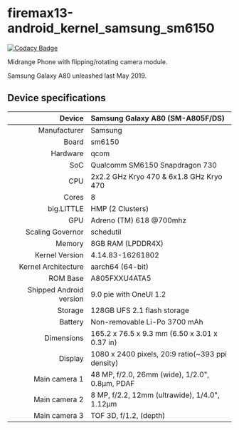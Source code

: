 # firemax13-android_kernel_samsung_sm6150

[![Codacy Badge](https://api.codacy.com/project/badge/Grade/cc7f7bc2b2d34697af2bbb6d55dc1a50)](https://www.codacy.com/manual/mydadisbrave2/firemax13-android_kernel_samsung_sm6150?utm_source=github.com&amp;utm_medium=referral&amp;utm_content=firemax13/firemax13-android_kernel_samsung_sm6150&amp;utm_campaign=Badge_Grade)

Midrange Phone with flipping/rotating camera module.

Samsung Galaxy A80 unleashed last May 2019.

## Device specifications

| Device       | Samsung Galaxy A80 (SM-A805F/DS)                |
| -----------: | :---------------------------------------------- |
| Manufacturer | Samsung                                         |
| Board        | sm6150                                          |
| Hardware     | qcom                                            |
| SoC          | Qualcomm SM6150 Snapdragon 730                  |
| CPU          | 2x2.2 GHz Kryo 470 & 6x1.8 GHz Kryo 470         |
| Cores        | 8                                               |
| big.LITTLE   | HMP (2 Clusters)                                |
| GPU          | Adreno (TM) 618 @700mhz                         |
| Scaling Governor | schedutil                                   |
| Memory       | 8GB RAM (LPDDR4X)                               |
| Kernel Version | 4.14.83-16261802                              |
| Kernel Architecture | aarch64 (64-bit)                         |
| ROM Base     | A805FXXU4ATA5                                   |
| Shipped Android version | 9.0 pie with OneUI 1.2               |
| Storage      | 128GB UFS 2.1 flash storage                     |
| Battery      | Non-removable Li-Po 3700 mAh                    |
| Dimensions   | 165.2 x 76.5 x 9.3 mm (6.50 x 3.01 x 0.37 in)   |
| Display      | 1080 x 2400 pixels, 20:9 ratio(~393 ppi density)|
| Main camera 1 | 48 MP, f/2.0, 26mm (wide), 1/2.0", 0.8µm, PDAF |
| Main camera 2 | 8 MP, f/2.2, 12mm (ultrawide), 1/4.0", 1.12µm  |
| Main camera 3 | TOF 3D, f/1.2, (depth)                         |



